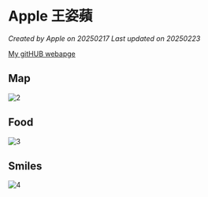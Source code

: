 # Apple 王姿蘋

*Created by Apple on 20250217 Last updated on 20250223*

[My gitHUB webapge](https://Applewang168.github.io/)


## Map
![2](https://github.com/user-attachments/assets/9a66a37a-d6c9-480c-891a-88e5a26c3b52)


## Food

![3](https://github.com/user-attachments/assets/8232e30a-f73f-4db6-9a15-47285b3b3487)


## Smiles

![4](https://github.com/user-attachments/assets/f880db98-3260-42e8-a799-b4347e96ab1b)


